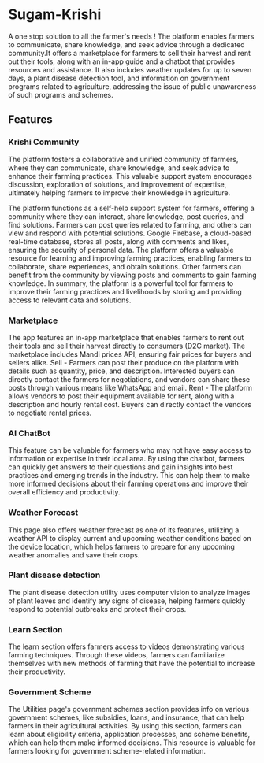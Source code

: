 # Sugam-Krishi
A one stop solution to all the farmer's needs !
The platform enables farmers to communicate, share knowledge, and seek advice through a dedicated community.It offers a marketplace for farmers to sell their harvest and rent out their tools, along with an in-app guide and a chatbot that provides resources and assistance. It also includes weather updates for up to seven days, a plant disease detection tool, and information on government programs related to agriculture, addressing the issue of public unawareness of such programs and schemes.

## Features
### Krishi Community
The platform fosters a collaborative and unified community of farmers, where they can communicate, share knowledge, and seek advice to enhance their farming practices. This valuable support system encourages discussion, exploration of solutions, and improvement of expertise, ultimately helping farmers to improve their knowledge in agriculture.

The platform functions as a self-help support system for farmers, offering a community where they can interact, share knowledge, post queries, and find solutions. Farmers can post queries related to farming, and others can view and respond with potential solutions. Google Firebase, a cloud-based real-time database, stores all posts, along with comments and likes, ensuring the security of personal data. The platform offers a valuable resource for learning and improving farming practices, enabling farmers to collaborate, share experiences, and obtain solutions. Other farmers can benefit from the community by viewing posts and comments to gain farming knowledge. In summary, the platform is a powerful tool for farmers to improve their farming practices and livelihoods by storing and providing access to relevant data and solutions.

### Marketplace
The app features an in-app marketplace that enables farmers to rent out their tools and sell their harvest directly to consumers (D2C market). The marketplace includes Mandi prices API, ensuring fair prices for buyers and sellers alike.
Sell - Farmers can post their produce on the platform with details such as quantity, price, and description. Interested buyers can directly contact the farmers for negotiations, and vendors can share these posts through various means like WhatsApp and email.
Rent - The platform allows vendors to post their equipment available for rent, along with a description and hourly rental cost. Buyers can directly contact the vendors to negotiate rental prices.

### AI ChatBot
This feature can be valuable for farmers who may not have easy access to information or expertise in their local area. By using the chatbot, farmers can quickly get answers to their questions and gain insights into best practices and emerging trends in the industry. This can help them to make more informed decisions about their farming operations and improve their overall efficiency and productivity.

### Weather Forecast
This page also offers weather forecast as one of its features, utilizing a weather API to display current and upcoming weather conditions based on the device location, which helps farmers to prepare for any upcoming weather anomalies and save their crops.

### Plant disease detection
The plant disease detection utility uses computer vision to analyze images of plant leaves and identify any signs of disease, helping farmers quickly respond to potential outbreaks and protect their crops.

### Learn Section
The learn section offers farmers access to videos demonstrating various farming techniques. Through these videos, farmers can familiarize themselves with new methods of farming that have the potential to increase their productivity.

### Government Scheme
The Utilities page's government schemes section provides info on various government schemes, like subsidies, loans, and insurance, that can help farmers in their agricultural activities. By using this section, farmers can learn about eligibility criteria, application processes, and scheme benefits, which can help them make informed decisions. This resource is valuable for farmers looking for government scheme-related information.
